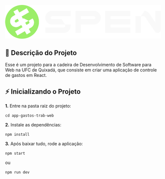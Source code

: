 <p align="center">
	<img src="https://raw.githubusercontent.com/jonatan-sv/app-gastos-trab-web/main/src/assets/logo.svg"/>
</p> 


## 📃 Descrição do Projeto

Esse é um projeto para a cadeira de Desenvolvimento de Software para Web na UFC de Quixadá, que consiste em criar uma aplicação de controle de gastos em React.

## ⚡ Inicializando o Projeto

**1.** Entre na pasta raiz do projeto:

```shell
cd app-gastos-trab-web
```

**2.** Instale as dependências:

```shell
npm install
```

**3.** Após baixar tudo, rode a aplicação:

```shell
npm start
```
ou
```shell
npm run dev
```
